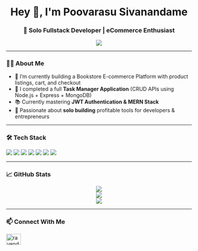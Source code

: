 <h1 align="center">Hey 👋, I'm Poovarasu Sivanandame</h1>
<h3 align="center">🚀 Solo Fullstack Developer | eCommerce Enthusiast</h3>

<p align="center">
  <img src="https://readme-typing-svg.herokuapp.com?font=Fira+Code&size=20&duration=3000&pause=1000&center=true&vCenter=true&width=500&lines=Backend+Developer;Node.js+%7C+Express.js+%7C+MongoDB;Clean+Code+%7C+Scalable+APIs;Open+to+Collaboration+%F0%9F%92%AC";Lifelong+Learner+%F0%9F%93%9A" />
</p>



---

### 🧑‍💻 About Me

- 🔭 I’m currently building a Bookstore E-commerce Platform with product listings, cart, and checkout  
- 💼 I completed a full **Task Manager Application** (CRUD APIs using Node.js + Express + MongoDB)
- 📚 Currently mastering **JWT Authentication & MERN Stack**
- 🧠 Passionate about **solo building** profitable tools for developers & entrepreneurs
---

### 🛠️ Tech Stack

<p align="left">
  <img src="https://img.shields.io/badge/Node.js-339933?style=for-the-badge&logo=node.js&logoColor=white" />
  <img src="https://img.shields.io/badge/GitHub-181717?style=for-the-badge&logo=github&logoColor=white" />
  <img src="https://img.shields.io/badge/JavaScript-F7DF1E?style=for-the-badge&logo=javascript&logoColor=black" />
  <img src="https://img.shields.io/badge/Figma-F24E1E?style=for-the-badge&logo=figma&logoColor=white" />
  <img src="https://img.shields.io/badge/VSCode-007ACC?style=for-the-badge&logo=visual%20studio%20code&logoColor=white" />
  <img src="https://www.google.com/imgres?q=adobe%20xd&imgurl=https%3A%2F%2Fupload.wikimedia.org%2Fwikipedia%2Fcommons%2Fthumb%2Fc%2Fc2%2FAdobe_XD_CC_icon.svg%2F1200px-Adobe_XD_CC_icon.svg.png&imgrefurl=https%3A%2F%2Fen.wikipedia.org%2Fwiki%2FAdobe_XD&docid=1ZkJNbKj1aK6rM&tbnid=lcQ8sacYGyAUTM&vet=12ahUKEwiOiKzY84mPAxW7SmwGHfs9FiYQM3oECBkQAA..i&w=1200&h=1170&hcb=2&ved=2ahUKEwiOiKzY84mPAxW7SmwGHfs9FiYQM3oECBkQAA/>
  <img src="https://img.shields.io/badge/Python-3776AB?style=for-the-badge&logo=python&logoColor=white" />
  <img src="https://img.shields.io/badge/Java-ED8B00?style=for-the-badge&logo=java&logoColor=white" />
</p>

---

### 📈 GitHub Stats

<p align="center">
  <img src="https://github-readme-stats.vercel.app/api?username=Poovarasu&show_icons=true&theme=github_dark" />
  <br/>
  <img src="https://github-readme-stats.vercel.app/api/top-langs/?username=Poovarasur&layout=compact&theme=github_dark" />
  <br/>
  <img src="https://v0-git-hub-streak-score-card-phi.vercel.app/api?user=Poovarasu&theme=dark"  />
</p>


---

### 📫 Connect With Me

<p align="left">
  <p align="left">
  <a href="https://www.linkedin.com/in/poovarasu-sivanandame-a0b922258?utm_source=share&utm_campaign=share_via&utm_content=profile&utm_medium=android_app" target="blank">
    <img align="center" src="https://raw.githubusercontent.com/rahuldkjain/github-profile-readme-generator/master/src/images/icons/Social/linked-in-alt.svg" alt="ravendran-manogar" height="30" width="40" />
  </a>
</p>
</p>



<!--
---

### 🧠 Quote I Live By

> "Build before you’re ready. Ship before it’s perfect." 🚀

---

### 🧩 Fun Fact

I believe in building tools that people **actually use** — not just code for code's sake 💡

-->
<!--
**Ravendranmanogar/Ravendranmanogar** is a ✨ _special_ ✨ repository because its `README.md` (this file) appears on your GitHub profile.

Here are some ideas to get you started:

- 🔭 I’m currently working on ...
- 🌱 I’m currently learning ...
- 👯 I’m looking to collaborate on ...
- 🤔 I’m looking for help with ...
- 💬 Ask me about ...
- 📫 How to reach me: ...
- 😄 Pronouns: ...
- ⚡ Fun fact: ...
-->
